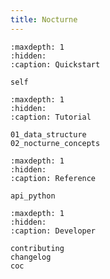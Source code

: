 ```yaml
---
title: Nocturne
---
```


```{toctree}
:maxdepth: 1
:hidden:
:caption: Quickstart

self
```

```{toctree}
:maxdepth: 1
:hidden:
:caption: Tutorial

01_data_structure
02_nocturne_concepts
```

```{toctree}
:maxdepth: 1
:hidden:
:caption: Reference

api_python
```

```{toctree}
:maxdepth: 1
:hidden:
:caption: Developer

contributing
changelog
coc
```

```{include} ../../README.md
```
